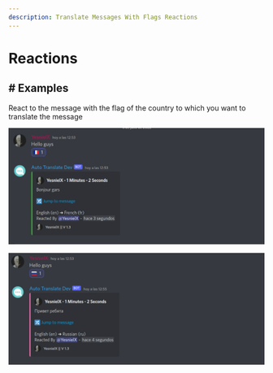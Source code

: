 ```yaml
---
description: Translate Messages With Flags Reactions
---
```


# Reactions

## # Examples

React to the message with the flag of the country to which you want to translate the message

![](<../.gitbook/assets/fr-reaction.png>)

![](<../.gitbook/assets/ru-reaction.png>)
